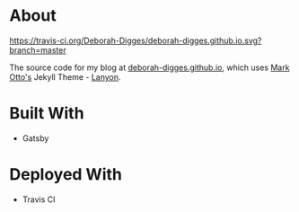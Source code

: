 # About

https://travis-ci.org/Deborah-Digges/deborah-digges.github.io.svg?branch=master

The source code for my blog at [deborah-digges.github.io](https://deborah-digges.github.io/), which uses [Mark Otto's](https://github.com/mdo) Jekyll Theme - [Lanyon](https://github.com/poole/lanyon).

# Built With

- Gatsby

# Deployed With
- Travis CI

